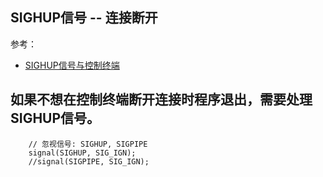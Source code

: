 ## SIGHUP信号 -- 连接断开
参考：
- [SIGHUP信号与控制终端](https://blog.csdn.net/cugxueyu/article/details/2046565)

## 如果不想在控制终端断开连接时程序退出，需要处理SIGHUP信号。
```
    // 忽视信号: SIGHUP, SIGPIPE 
    signal(SIGHUP, SIG_IGN);
    //signal(SIGPIPE, SIG_IGN);
```
